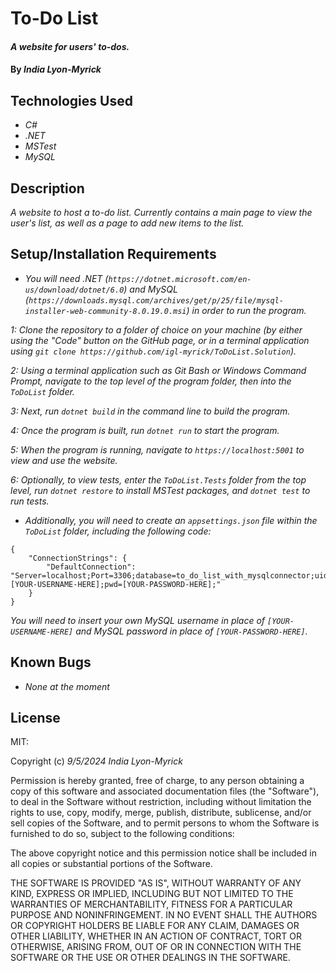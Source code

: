 # To-Do List

#### _A website for users' to-dos._

#### By _**India Lyon-Myrick**_

## Technologies Used

* _C#_
* _.NET_
* _MSTest_
* _MySQL_

## Description

_A website to host a to-do list. Currently contains a main page to view the user's list, as well as a page to add new items to the list._

## Setup/Installation Requirements

* _You will need .NET (`https://dotnet.microsoft.com/en-us/download/dotnet/6.0`) and MySQL (`https://downloads.mysql.com/archives/get/p/25/file/mysql-installer-web-community-8.0.19.0.msi`) in order to run the program._

_1: Clone the repository to a folder of choice on your machine (by either using the "Code" button on the GitHub page, or in a terminal application using `git clone https://github.com/igl-myrick/ToDoList.Solution`)._

_2: Using a terminal application such as Git Bash or Windows Command Prompt, navigate to the top level of the program folder, then into the `ToDoList` folder._

_3: Next, run `dotnet build` in the command line to build the program._

_4: Once the program is built, run `dotnet run` to start the program._

_5: When the program is running, navigate to `https://localhost:5001` to view and use the website._

_6: Optionally, to view tests, enter the `ToDoList.Tests` folder from the top level, run `dotnet restore` to install MSTest packages, and `dotnet test` to run tests._

* _Additionally, you will need to create an `appsettings.json` file within the `ToDoList` folder, including the following code:_

```
{
    "ConnectionStrings": {
        "DefaultConnection": "Server=localhost;Port=3306;database=to_do_list_with_mysqlconnector;uid=[YOUR-USERNAME-HERE];pwd=[YOUR-PASSWORD-HERE];"
    }
}
```

_You will need to insert your own MySQL username in place of `[YOUR-USERNAME-HERE]` and MySQL password in place of `[YOUR-PASSWORD-HERE]`._

## Known Bugs

* _None at the moment_

## License

MIT:

Copyright (c) _9/5/2024_ _India Lyon-Myrick_

Permission is hereby granted, free of charge, to any person obtaining a copy of this software and associated documentation files (the "Software"), to deal in the Software without restriction, including without limitation the rights to use, copy, modify, merge, publish, distribute, sublicense, and/or sell copies of the Software, and to permit persons to whom the Software is furnished to do so, subject to the following conditions:

The above copyright notice and this permission notice shall be included in all copies or substantial portions of the Software.

THE SOFTWARE IS PROVIDED "AS IS", WITHOUT WARRANTY OF ANY KIND, EXPRESS OR IMPLIED, INCLUDING BUT NOT LIMITED TO THE WARRANTIES OF MERCHANTABILITY, FITNESS FOR A PARTICULAR PURPOSE AND NONINFRINGEMENT. IN NO EVENT SHALL THE AUTHORS OR COPYRIGHT HOLDERS BE LIABLE FOR ANY CLAIM, DAMAGES OR OTHER LIABILITY, WHETHER IN AN ACTION OF CONTRACT, TORT OR OTHERWISE, ARISING FROM, OUT OF OR IN CONNECTION WITH THE SOFTWARE OR THE USE OR OTHER DEALINGS IN THE SOFTWARE.